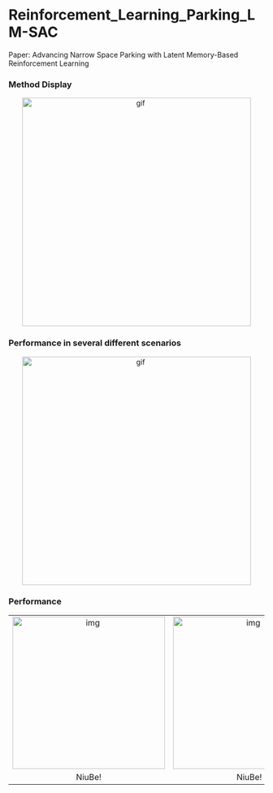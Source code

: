 # Reinforcement_Learning_Parking_LM-SAC
Paper: Advancing Narrow Space Parking with Latent Memory-Based Reinforcement Learning

### Method Display

<div align="center">
  <img src="./imgs/method.gif" alt="gif" width="450">
</div>

### Performance in several different scenarios
<div align="center">
  <img src="./imgs/9.gif" alt="gif" width="450">
</div>


### Performance
<table>
  <tr>
    <td align="center"> <img src="./imgs/9.gif" width="300" alt="img"> </td>
    <td align="center"> <img src="./imgs/9.gif" width="300" alt="img"> </td>
    <td align="center"> <img src="./imgs/9.gif" width="300" alt="img"> </td>
  </tr>
  <tr>
    <td align="center">NiuBe!</td>
    <td align="center">NiuBe!</td>
    <td align="center">NiuBe!</td>
  </tr>
</table>
